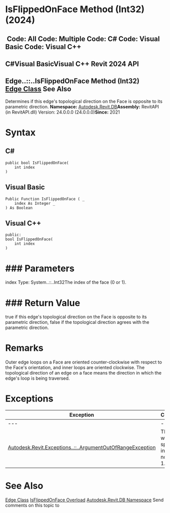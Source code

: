 # IsFlippedOnFace Method (Int32) (2024)

﻿
 Code: All Code: Multiple Code: C# Code: Visual Basic Code: Visual C++   
---  
C#Visual BasicVisual C++
Revit 2024 API  
---  
Edge..::..IsFlippedOnFace Method (Int32)  
[Edge Class](7155ef49-fcd9-c80a-6232-70189a617bcc.md "Edge Class") See Also  
---  
Determines if this edge's topological direction on the Face is opposite to its parametric direction. 
**Namespace:** [Autodesk.Revit.DB](87546ba7-461b-c646-cbb1-2cb8f5bff8b2.md "Autodesk.Revit.DB Namespace")**Assembly:** RevitAPI (in RevitAPI.dll) Version: 24.0.0.0 (24.0.0.0)**Since:** 2021
# Syntax
C#  
---  
```text
public bool IsFlippedOnFace(
	int index
)
```
  
Visual Basic  
---  
```text
Public Function IsFlippedOnFace ( _
	index As Integer _
) As Boolean
```
  
Visual C++  
---  
```text
public:
bool IsFlippedOnFace(
	int index
)
```
  
# ### Parameters
index
    Type: System..::..Int32The index of the face (0 or 1).
# ### Return Value
true if this edge's topological direction on the Face is opposite to its parametric direction, false if the topological direction agrees with the parametric direction.
# Remarks
Outer edge loops on a Face are oriented counter-clockwise with respect to the Face's orientation, and inner loops are oriented clockwise. The topological direction of an edge on a face means the direction in which the edge's loop is being traversed. 
# Exceptions
| Exception | Condition |
| --- | --- |
| --- | --- |
| [Autodesk.Revit.Exceptions..::..ArgumentOutOfRangeException](60f148c9-ece0-a6bb-4e12-bb4a9c8c8a24.md "ArgumentOutOfRangeException Class") | Thrown when the specified index is not 0 or 1. |

# See Also
[Edge Class](7155ef49-fcd9-c80a-6232-70189a617bcc.md "Edge Class")
[IsFlippedOnFace Overload](7524789f-8226-a9c3-b105-9985e0ea9174.md "IsFlippedOnFace Method")
[Autodesk.Revit.DB Namespace](87546ba7-461b-c646-cbb1-2cb8f5bff8b2.md "Autodesk.Revit.DB Namespace")
Send comments on this topic to 